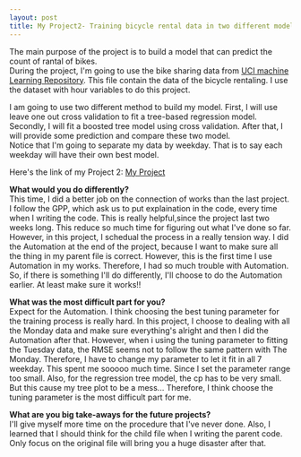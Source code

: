 ```yaml
---
layout: post
title: My Project2- Training bicycle rental data in two different models!
---
```

The main purpose of the project is to build a model that can predict the count of rantal of bikes.\
During the project, I'm going to use the bike sharing data from [UCI machine Learning Repository](https://archive.ics.uci.edu/ml/datasets/Bike+Sharing+Dataset). 
This file contain the data of the bicycle rentaling. I use the dataset with hour variables to do this project.

I am going to use two different method to build my model.
First, I will use leave one out cross validation to fit a tree-based regression model. 
Secondly, I will fit a boosted tree model using cross validation. 
After that, I will provide some prediction and compare these two model.\
Notice that I'm going to separate my data by weekday. That is to say each weekday will have their own best model.

Here's the link of my Project 2: [My Project](https://mu-tien.github.io/ST558_Project-2/)

**What would you do differently?**\
This time, I did a better job on the connection of works than the last project. 
I follow the GPP, which ask us to put explaination in the code, every time when I writing the code. This is really helpful,since the project last two weeks long. 
This reduce so much time for figuring out what I've done so far. However, in this project, I schedual the process in a really tension way.
I did the Automation at the end of the project, because I want to make sure all the thing in my parent file is correct. 
However, this is the first time I use Automation in my works. Therefore, I had so much trouble with Automation. 
So, if there is something I'll do differently, I'll choose to do the Automation earlier. At least make sure it works!!

**What was the most difficult part for you?**\
Expect for the Automation. I think choosing the best tuning parameter for the training process is really hard.
In this project, I choose to dealing with all the Monday data and make sure everything's alright and then I did the Automation after that.
However, when i using the tuning parameter to fitting the Tuesday data, the RMSE seems not to follow the same pattern with The Monday.
Therefore, I have to change my parameter to let it fit in all 7 weekday. This spent me sooooo much time. Since I set the parameter range too small.
Also, for the regression tree model, the cp has to be very small. But this cause my tree plot to be a mess...
Therefore, I think choose the tuning parameter is the most difficult part for me.


**What are you big take-aways for the future projects?**\
I'll give myself more time on the procedure that I've never done. Also, I learned that I should think for the child file when I writing the parent code. 
Only focus on the original file will bring you a huge disaster after that. 


